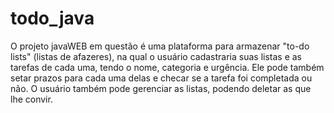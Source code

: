 # todo_java
O projeto javaWEB em questão é uma plataforma para armazenar "to-do lists" (listas de afazeres), na qual o usuário cadastraria suas listas e as tarefas de cada uma, tendo o nome, categoria e urgência. Ele pode também setar prazos para cada uma delas e checar se a tarefa foi completada ou não. O usuário também pode gerenciar as listas, podendo deletar as que lhe convir.
